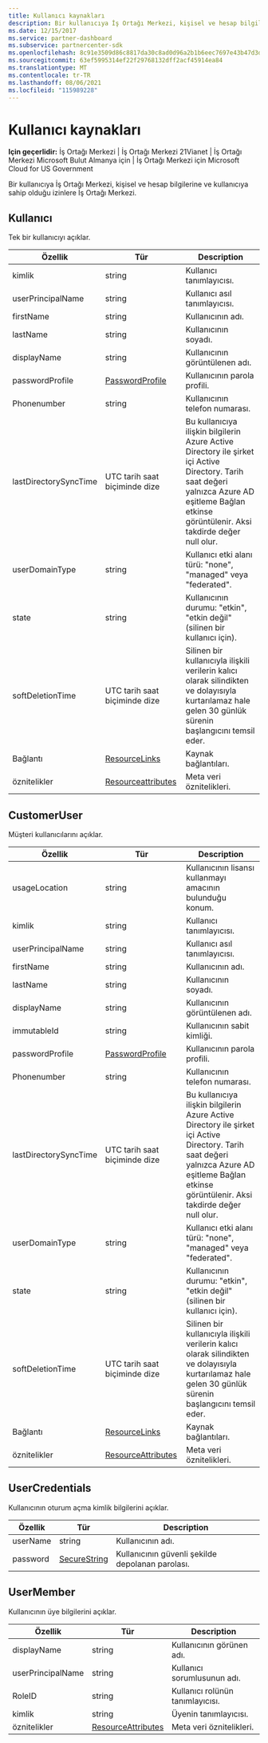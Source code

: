```yaml
---
title: Kullanıcı kaynakları
description: Bir kullanıcıya İş Ortağı Merkezi, kişisel ve hesap bilgilerine ve kullanıcıya sahip olduğu izinlere İş Ortağı Merkezi.
ms.date: 12/15/2017
ms.service: partner-dashboard
ms.subservice: partnercenter-sdk
ms.openlocfilehash: 8c91e3509d86c8817da30c8ad0d96a2b1b6eec7697e43b47d3dfb96055cac632
ms.sourcegitcommit: 63ef5995314ef22f29768132dff2acf45914ea84
ms.translationtype: MT
ms.contentlocale: tr-TR
ms.lasthandoff: 08/06/2021
ms.locfileid: "115989228"
---
```

# <a name="user-resources"></a>Kullanıcı kaynakları

**Için geçerlidir:** İş Ortağı Merkezi | İş Ortağı Merkezi 21Vianet | İş Ortağı Merkezi Microsoft Bulut Almanya için | İş Ortağı Merkezi için Microsoft Cloud for US Government

Bir kullanıcıya İş Ortağı Merkezi, kişisel ve hesap bilgilerine ve kullanıcıya sahip olduğu izinlere İş Ortağı Merkezi.

## <a name="user"></a>Kullanıcı

Tek bir kullanıcıyı açıklar.

| Özellik              | Tür                                                           | Description                                                                                                                                                                                                                |
|-----------------------|----------------------------------------------------------------|----------------------------------------------------------------------------------------------------------------------------------------------------------------------------------------------------------------------------|
| kimlik                    | string                                                         | Kullanıcı tanımlayıcısı.                                                                                                                                                                                                       |
| userPrincipalName     | string                                                         | Kullanıcı asıl tanımlayıcısı.                                                                                                                                                                                             |
| firstName             | string                                                         | Kullanıcının adı.                                                                                                                                                                                                |
| lastName              | string                                                         | Kullanıcının soyadı.                                                                                                                                                                                                 |
| displayName           | string                                                         | Kullanıcının görüntülenen adı.                                                                                                                                                                                            |
| passwordProfile       | [PasswordProfile](utility-resources.md#passwordprofile)       | Kullanıcının parola profili.                                                                                                                                                                                               |
| Phonenumber           | string                                                         | Kullanıcının telefon numarası.                                                                                                                                                                                                   |
| lastDirectorySyncTime | UTC tarih saat biçiminde dize                                 | Bu kullanıcıya ilişkin bilgilerin Azure Active Directory ile şirket içi Active Directory. Tarih saat değeri yalnızca Azure AD eşitleme Bağlan etkinse görüntülenir. Aksi takdirde değer null olur. |
| userDomainType        | string                                                         | Kullanıcı etki alanı türü: "none", "managed" veya "federated".                                                                                                                                                                   |
| state                 | string                                                         | Kullanıcının durumu: "etkin", "etkin değil" (silinen bir kullanıcı için).                                                                                                                                                          |
| softDeletionTime      | UTC tarih saat biçiminde dize                                 | Silinen bir kullanıcıyla ilişkili verilerin kalıcı olarak silindikten ve dolayısıyla kurtarılamaz hale gelen 30 günlük sürenin başlangıcını temsil eder.                                                                          |
| Bağlantı                 | [ResourceLinks](utility-resources.md#resourcelinks)           | Kaynak bağlantıları.                                                                                                                                                                                                        |
| öznitelikler            | [Resourceattributes](utility-resources.md#resourceattributes) | Meta veri öznitelikleri.                                                                                                                                                                                                   |

## <a name="customeruser"></a>CustomerUser

Müşteri kullanıcılarını açıklar.

| Özellik              | Tür                                                           | Description                                                                                                                                                                                                                |
|-----------------------|----------------------------------------------------------------|----------------------------------------------------------------------------------------------------------------------------------------------------------------------------------------------------------------------------|
| usageLocation         | string                                                         | Kullanıcının lisansı kullanmayı amacının bulunduğu konum.                                                                                                                                                                    |
| kimlik                    | string                                                         | Kullanıcı tanımlayıcısı.                                                                                                                                                                                                       |
| userPrincipalName     | string                                                         | Kullanıcı asıl tanımlayıcısı.                                                                                                                                                                                             |
| firstName             | string                                                         | Kullanıcının adı.                                                                                                                                                                                                |
| lastName              | string                                                         | Kullanıcının soyadı.                                                                                                                                                                                                 |
| displayName           | string                                                         | Kullanıcının görüntülenen adı.                                                                                                                                                                                            |
| immutableId           | string                                                         | Kullanıcının sabit kimliği.                                                                                                                                                                                              |
| passwordProfile       | [PasswordProfile](utility-resources.md#passwordprofile)       | Kullanıcının parola profili.                                                                                                                                                                                               |
| Phonenumber           | string                                                         | Kullanıcının telefon numarası.                                                                                                                                                                                                   |
| lastDirectorySyncTime | UTC tarih saat biçiminde dize                                 | Bu kullanıcıya ilişkin bilgilerin Azure Active Directory ile şirket içi Active Directory. Tarih saat değeri yalnızca Azure AD eşitleme Bağlan etkinse görüntülenir. Aksi takdirde değer null olur. |
| userDomainType        | string                                                         | Kullanıcı etki alanı türü: "none", "managed" veya "federated".                                                                                                                                                                   |
| state                 | string                                                         | Kullanıcının durumu: "etkin", "etkin değil" (silinen bir kullanıcı için).                                                                                                                                                          |
| softDeletionTime      | UTC tarih saat biçiminde dize                                 | Silinen bir kullanıcıyla ilişkili verilerin kalıcı olarak silindikten ve dolayısıyla kurtarılamaz hale gelen 30 günlük sürenin başlangıcını temsil eder.                                                                          |
| Bağlantı                 | [ResourceLinks](utility-resources.md#resourcelinks)           | Kaynak bağlantıları.                                                                                                                                                                                                        |
| öznitelikler            | [ResourceAttributes](utility-resources.md#resourceattributes) | Meta veri öznitelikleri.                                                                                                                                                                                                   |

## <a name="usercredentials"></a>UserCredentials

Kullanıcının oturum açma kimlik bilgilerini açıklar.

| Özellik | Tür                                               | Description                          |
|----------|----------------------------------------------------|--------------------------------------|
| userName | string                                             | Kullanıcının adı.                |
| password | [SecureString](utility-resources.md#securestring) | Kullanıcının güvenli şekilde depolanan parolası. |

## <a name="usermember"></a>UserMember

Kullanıcının üye bilgilerini açıklar.

| Özellik          | Tür                                                           | Description                        |
|-------------------|----------------------------------------------------------------|------------------------------------|
| displayName       | string                                                         | Kullanıcının görünen adı.   |
| userPrincipalName | string                                                         | Kullanıcı sorumlusunun adı.    |
| RoleID            | string                                                         | Kullanıcı rolünün tanımlayıcısı. |
| kimlik                | string                                                         | Üyenin tanımlayıcısı.      |
| öznitelikler        | [ResourceAttributes](utility-resources.md#resourceattributes) | Meta veri öznitelikleri.           |

